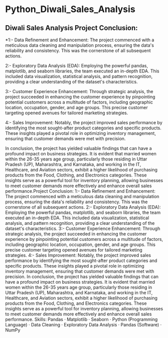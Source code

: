 # Python_Diwali_Sales_Analysis


## Diwali Sales Analysis Project Conclusion:

*1:- Data Refinement and Enhancement: The project commenced with a meticulous data cleaning and manipulation process, ensuring the data's reliability and consistency. This was the cornerstone of all subsequent actions.

2:- Exploratory Data Analysis (EDA): Employing the powerful pandas, matplotlib, and seaborn libraries, the team executed an in-depth EDA. This included data visualization, statistical analysis, and pattern recognition, providing a clear understanding of the dataset's characteristics.

3:- Customer Experience Enhancement: Through strategic analysis, the project succeeded in enhancing the customer experience by pinpointing potential customers across a multitude of factors, including geographic location, occupation, gender, and age groups. This precise customer targeting opened avenues for tailored marketing strategies.

4:- Sales Improvement: Notably, the project improved sales performance by identifying the most sought-after product categories and specific products. These insights played a pivotal role in optimizing inventory management, ensuring that customer demands were met with precision.

In conclusion, the project has yielded valuable findings that can have a profound impact on business strategies. It is evident that married women within the 26-35 years age group, particularly those residing in Uttar Pradesh (UP), Maharashtra, and Karnataka, and working in the IT, Healthcare, and Aviation sectors, exhibit a higher likelihood of purchasing products from the Food, Clothing, and Electronics categories. These insights serve as a powerful tool for inventory planning, allowing businesses to meet customer demands more effectively and enhance overall sales performance.Project Conclusion: 1:- Data Refinement and Enhancement: The project commenced with a meticulous data cleaning and manipulation process, ensuring the data's reliability and consistency. This was the cornerstone of all subsequent actions. 2:- Exploratory Data Analysis (EDA): Employing the powerful pandas, matplotlib, and seaborn libraries, the team executed an in-depth EDA. This included data visualization, statistical analysis, and pattern recognition, providing a clear understanding of the dataset's characteristics. 3:- Customer Experience Enhancement: Through strategic analysis, the project succeeded in enhancing the customer experience by pinpointing potential customers across a multitude of factors, including geographic location, occupation, gender, and age groups. This precise customer targeting opened avenues for tailored marketing strategies. 4:- Sales Improvement: Notably, the project improved sales performance by identifying the most sought-after product categories and specific products. These insights played a pivotal role in optimizing inventory management, ensuring that customer demands were met with precision. In conclusion, the project has yielded valuable findings that can have a profound impact on business strategies. It is evident that married women within the 26-35 years age group, particularly those residing in Uttar Pradesh (UP), Maharashtra, and Karnataka, and working in the IT, Healthcare, and Aviation sectors, exhibit a higher likelihood of purchasing products from the Food, Clothing, and Electronics categories. These insights serve as a powerful tool for inventory planning, allowing businesses to meet customer demands more effectively and enhance overall sales performance. Skills: Pandas · Matplotlib · Seaborn · Python (Programming Language) · Data Cleaning · Exploratory Data Analysis · Pandas (Software) · NumPy
